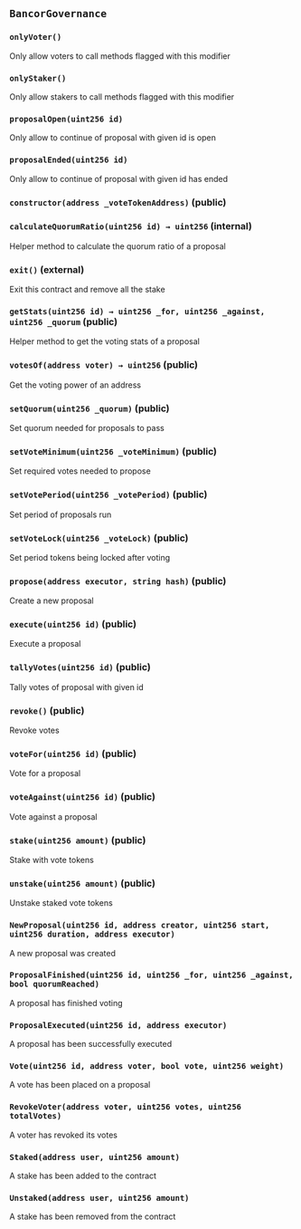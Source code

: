## `BancorGovernance`





### `onlyVoter()`

Only allow voters to call methods flagged with this modifier



### `onlyStaker()`

Only allow stakers to call methods flagged with this modifier



### `proposalOpen(uint256 id)`

Only allow to continue of proposal with given id is open



### `proposalEnded(uint256 id)`

Only allow to continue of proposal with given id has ended




### `constructor(address _voteTokenAddress)` (public)





### `calculateQuorumRatio(uint256 id) → uint256` (internal)

Helper method to calculate the quorum ratio of a proposal




### `exit()` (external)

Exit this contract and remove all the stake



### `getStats(uint256 id) → uint256 _for, uint256 _against, uint256 _quorum` (public)

Helper method to get the voting stats of a proposal




### `votesOf(address voter) → uint256` (public)

Get the voting power of an address




### `setQuorum(uint256 _quorum)` (public)

Set quorum needed for proposals to pass




### `setVoteMinimum(uint256 _voteMinimum)` (public)

Set required votes needed to propose




### `setVotePeriod(uint256 _votePeriod)` (public)

Set period of proposals run




### `setVoteLock(uint256 _voteLock)` (public)

Set period tokens being locked after voting




### `propose(address executor, string hash)` (public)

Create a new proposal




### `execute(uint256 id)` (public)

Execute a proposal




### `tallyVotes(uint256 id)` (public)

Tally votes of proposal with given id




### `revoke()` (public)

Revoke votes



### `voteFor(uint256 id)` (public)

Vote for a proposal




### `voteAgainst(uint256 id)` (public)

Vote against a proposal




### `stake(uint256 amount)` (public)

Stake with vote tokens




### `unstake(uint256 amount)` (public)

Unstake staked vote tokens





### `NewProposal(uint256 id, address creator, uint256 start, uint256 duration, address executor)`

A new proposal was created



### `ProposalFinished(uint256 id, uint256 _for, uint256 _against, bool quorumReached)`

A proposal has finished voting



### `ProposalExecuted(uint256 id, address executor)`

A proposal has been successfully executed



### `Vote(uint256 id, address voter, bool vote, uint256 weight)`

A vote has been placed on a proposal



### `RevokeVoter(address voter, uint256 votes, uint256 totalVotes)`

A voter has revoked its votes



### `Staked(address user, uint256 amount)`

A stake has been added to the contract



### `Unstaked(address user, uint256 amount)`

A stake has been removed from the contract



